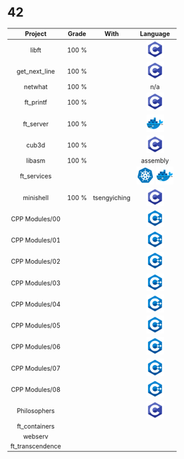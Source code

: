 # 42

|       Project      |        Grade       |        With       |      Language     |
|:------------------:|:------------------:|:-----------------:|:-----------------:|
|        libft       |        100 %       |                   | <img src="https://raw.githubusercontent.com/TerryDodre/42/master/zconfig/iconc.png" alt="c" width="40" height="40"/> |
|    get_next_line   |        100 %       |                   | <img src="https://raw.githubusercontent.com/TerryDodre/42/master/zconfig/iconc.png" alt="c" width="40" height="40"/> |
|       netwhat      |        100 %       |                   | n/a |
|      ft_printf     |        100 %       |                   | <img src="https://raw.githubusercontent.com/TerryDodre/42/master/zconfig/iconc.png" alt="c" width="40" height="40"/> |
|      ft_server     |        100 %       |                   | <img src="https://raw.githubusercontent.com/TerryDodre/42/master/zconfig/incondocker.png" alt="docker" width="40" height="40"/> |
|        cub3d       |        100 %       |                   | <img src="https://raw.githubusercontent.com/TerryDodre/42/master/zconfig/iconc.png" alt="c" width="40" height="40"/> |
|       libasm       |        100 %       |                   | assembly |
|     ft_services    |                    |                   | <img src="https://raw.githubusercontent.com/TerryDodre/42/master/zconfig/iconkubernetes.png" alt="kubernetes" width="40" height="40"/> <img src="https://raw.githubusercontent.com/TerryDodre/42/master/zconfig/incondocker.png" alt="docker" width="40" height="40"/> |
|      minishell     |        100 %       |    tsengyiching   | <img src="https://raw.githubusercontent.com/TerryDodre/42/master/zconfig/iconc.png" alt="c" width="40" height="40"/> |
|   CPP Modules/00   |                    |                   | <img src="https://raw.githubusercontent.com/TerryDodre/42/master/zconfig/iconc++.png" alt="cpp" width="40" height="40"/> |
|   CPP Modules/01   |                    |                   | <img src="https://raw.githubusercontent.com/TerryDodre/42/master/zconfig/iconc++.png" alt="cpp" width="40" height="40"/> |
|   CPP Modules/02   |                    |                   | <img src="https://raw.githubusercontent.com/TerryDodre/42/master/zconfig/iconc++.png" alt="cpp" width="40" height="40"/> |
|   CPP Modules/03   |                    |                   | <img src="https://raw.githubusercontent.com/TerryDodre/42/master/zconfig/iconc++.png" alt="cpp" width="40" height="40"/> |
|   CPP Modules/04   |                    |                   | <img src="https://raw.githubusercontent.com/TerryDodre/42/master/zconfig/iconc++.png" alt="cpp" width="40" height="40"/> |
|   CPP Modules/05   |                    |                   | <img src="https://raw.githubusercontent.com/TerryDodre/42/master/zconfig/iconc++.png" alt="cpp" width="40" height="40"/> |
|   CPP Modules/06   |                    |                   | <img src="https://raw.githubusercontent.com/TerryDodre/42/master/zconfig/iconc++.png" alt="cpp" width="40" height="40"/> |
|   CPP Modules/07   |                    |                   | <img src="https://raw.githubusercontent.com/TerryDodre/42/master/zconfig/iconc++.png" alt="cpp" width="40" height="40"/> |
|   CPP Modules/08   |                    |                   | <img src="https://raw.githubusercontent.com/TerryDodre/42/master/zconfig/iconc++.png" alt="cpp" width="40" height="40"/> |
|    Philosophers    |                    |                   | <img src="https://raw.githubusercontent.com/TerryDodre/42/master/zconfig/iconc.png" alt="c" width="40" height="40"/> |
|    ft_containers   |                    |                   ||
|       webserv      |                    |                   ||
|  ft_transcendence  |                    |                   ||
